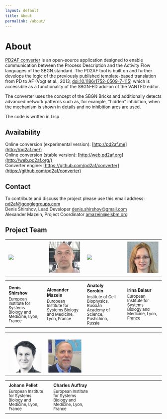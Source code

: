 ```yaml
---
layout: default
title: About
permalink: /about/
---
```


# About

[PD2AF converter](http://pd2af.me/) is an open-source application designed to enable communication between the Process Description and the Activity Flow languages of the SBGN standard. The PD2AF tool is built on and further develops the logic of the previously published template-based translation from PD to AF (Vogt et al., 2013, [doi:10.1186/1752-0509-7-115](https://doi.org/10.1186/1752-0509-7-115)) which is accessible as a functionality of the SBGN-ED add-on of the VANTED editor.  

The converter uses the concept of the SBGN Bricks and additionally detects advanced network patterns such as, for example, "hidden" inhibition, when the mechanism is shown in details and no inhibition arcs are used.  

The code is written in Lisp.  

## Availability

Online conversion (experimental version): [http://pd2af.me](http://pd2af.me/)  
Online conversion (stable version): [http://web.pd2af.org](http://web.pd2af.org/)  
Converter engine: [https://github.com/pd2af/converter](https://github.com/pd2af/converter)  

## Contact

To contribute and discuss the project please use this email address: [pd2af@googlegroups.com](mailto:pd2af@googlegroups.com)    
Denis Shirshov, Lead Developer [denis.shirshov@gmail.com](mailto:denis.shirshov@gmail.com)  
Alexander Mazein, Project Coordinator [amazein@eisbm.org](mailto:amazein@eisbm.org)  

## Project Team

<table>
<tr>
<td style="width: 200px;"><p style="margin:4px;"><img src="/images/team/DenisShirshov.jpg" width="160"/></p></td>
<td style="width: 200px;"><p style="margin:4px;"><img src="/images/team/AlexanderMazein.jpg" width="160"/></p></td>
<td style="width: 200px;"><p style="margin:4px;"><img src="/images/team/AnatolySorokin.jpg" width="160"/></p></td>
<td style="width: 200px;"><p style="margin:4px;"><img src="/images/team/IrinaBalaur.jpg" width="160"/></p></td>
</tr>
</table>

<table>
<tr>
<td style="width: 200px;"><p style="margin:4px;"><strong>Denis Shirshov</strong></p><p style="margin:4px; line-height:100%;"><font size="2">European Institute for Systems Biology and Medicine, Lyon, France</font></p></td>
<td style="width: 200px;"><p style="margin:4px;"><strong>Alexander Mazein</strong></p><p style="margin:4px; line-height:100%;"><font size="2">European Institute for Systems Biology and Medicine, Lyon, France</font></p></td>
<td style="width: 200px;"><p style="margin:4px;"><strong>Anatoly Sorokin</strong></p><p style="margin:4px; line-height:100%;"><font size="2">Institute of Cell Biophysics, Russian Academy of Science, Pushchino, Russia</font></p></td>
<td style="width: 200px;"><p style="margin:4px;"><strong>Irina Balaur</strong></p><p style="margin:4px; line-height:100%;"><font size="2">European Institute for Systems Biology and Medicine, Lyon, France</font></p></td>
</tr>
</table>

<table>
<tr>
<td style="width: 200px;"><p style="margin:4px;"><br /><img src="/images/team/JohannPellet.jpg" width="160"/></p></td>
<td style="width: 200px;"><p style="margin:4px;"><br /><img src="/images/team/CharlesAuffray.jpg" width="160"/></p></td>
<td style="width: 200px;"><br /> </td>
<td style="width: 200px;"><br /> </td>
</tr>
</table>

<table>
<tr>
<td style="width: 200px;"><p style="margin:4px;"><strong>Johann Pellet</strong></p><p style="margin:4px; line-height:100%;"><font size="2">European Institute for Systems Biology and Medicine, Lyon, France</font></p></td>
<td style="width: 200px;"><p style="margin:4px;"><strong>Charles Auffray</strong></p><p style="margin:4px; line-height:100%;"><font size="2">European Institute for Systems Biology and Medicine, Lyon, France</font></p></td>
<td style="width: 200px;"> </td>
<td style="width: 200px;"> </td>
</tr>
</table>
